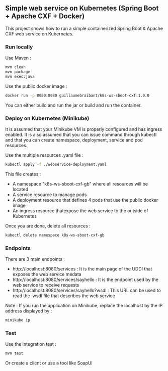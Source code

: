 ## Simple web service on Kubernetes (Spring Boot + Apache CXF + Docker)

This project shows how to run a simple containerized Spring Boot & Apache CXF web service on Kubernetes.

### Run locally

Use Maven :

```bash
mvn clean
mvn package
mvn exec:java
```

Use the public docker image :

```bash
docker run -p 8080:8080 guillaumebraibant/k8s-ws-sboot-cxf:1.0.0
```

You can either build and run the jar or build and run the container.

### Deploy on Kubernetes (Minikube)

It is assumed that your Minikube VM is properly configured and has ingress enabled. It is also assumed that you can issue command through kubectl and that you can create namespace, deployment, service and pod resources.

Use the multiple resources .yaml file :

```bash
kubectl apply -f ./webservice-deployment.yaml
```

This file creates :

- A namespace "k8s-ws-sboot-cxf-gb" where all resources will be located
- A service resource to manage pods
- A deployment resource that defines 4 pods that use the public docker image
- An ingress resource thatexpose the web service to the outside of Kubernetes

Once you are done, delete all resources :

```bash
kubectl delete namespace k8s-ws-sboot-cxf-gb
```

### Endpoints

There are 3 main endpoints :

- http://localhost:8080/services :
It is the main page of the UDDI that exposes the web service medata
- http://localhost:8080/services/sayhello :
It is the endpoint used by the web service to receive requests
- http://localhost:8080/services/sayhello?wsdl :
This URL can be used to read the .wsdl file that describes the web service

Note : If you run the application on Minikube, replace the localhost by the IP address displayed by :

```bash
minikube ip
```

### Test

Use the integration test :

```bash
mvn test
```

Or create a client or use a tool like SoapUI
